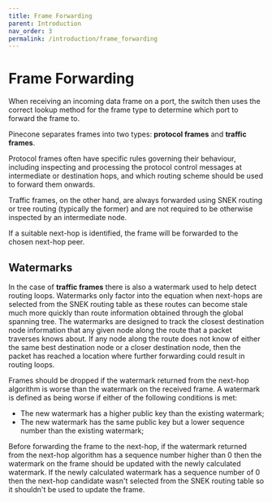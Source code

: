 ```yaml
---
title: Frame Forwarding
parent: Introduction
nav_order: 3
permalink: /introduction/frame_forwarding
---
```


# Frame Forwarding

When receiving an incoming data frame on a port, the switch then uses the correct lookup method for the frame type to determine which port to forward the frame to.

Pinecone separates frames into two types: **protocol frames** and **traffic frames**.

Protocol frames often have specific rules governing their behaviour, including inspecting and processing the protocol control messages at intermediate or destination hops, and which routing scheme should be used to forward them onwards.

Traffic frames, on the other hand, are always forwarded using SNEK routing or tree routing (typically the former) and are not required to be otherwise inspected by an intermediate node.

If a suitable next-hop is identified, the frame will be forwarded to the chosen next-hop peer.

## Watermarks

In the case of **traffic frames** there is also a watermark used to help detect routing loops. Watermarks only factor into the equation when next-hops are selected from the SNEK routing table as these routes can become stale much more quickly than route information obtained through the global spanning tree. The watermarks are designed to track the closest destination node information that any given node along the route that a packet traverses knows about. If any node along the route does not know of either the same best destination node or a closer destination node, then the packet has reached a location where further forwarding could result in routing loops.

Frames should be dropped if the watermark returned from the next-hop algorithm is worse than the watermark on the received frame. A watermark is defined as being worse if either of the following conditions is met:
- The new watermark has a higher public key than the existing watermark;
- The new watermark has the same public key but a lower sequence number than the existing watermark;

Before forwarding the frame to the next-hop, if the watermark returned from the next-hop algorithm has a sequence number higher than 0 then the watermark on the frame should be updated with the newly calculated watermark. If the newly calculated watermark has a sequence number of 0 then the next-hop candidate wasn't selected from the SNEK routing table so it shouldn't be used to update the frame.
